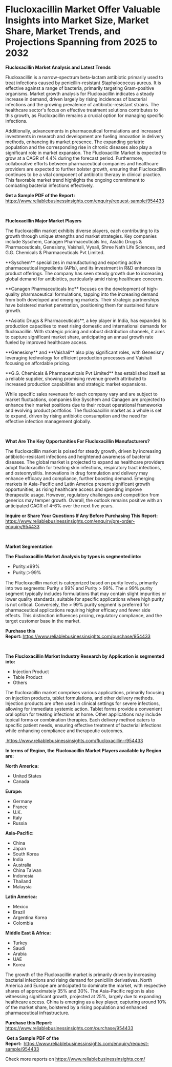 <p><h1>Flucloxacillin Market Offer Valuable Insights into Market Size, Market Share, Market Trends, and Projections Spanning from 2025 to 2032</h1></p><p><strong>Flucloxacillin Market Analysis and Latest Trends</strong></p>
<p><p>Flucloxacillin is a narrow-spectrum beta-lactam antibiotic primarily used to treat infections caused by penicillin-resistant Staphylococcus aureus. It is effective against a range of bacteria, primarily targeting Gram-positive organisms. Market growth analysis for Flucloxacillin indicates a steady increase in demand, driven largely by rising incidences of bacterial infections and the growing prevalence of antibiotic-resistant strains. The healthcare sector's focus on effective treatment solutions contributes to this growth, as Flucloxacillin remains a crucial option for managing specific infections.</p><p>Additionally, advancements in pharmaceutical formulations and increased investments in research and development are fueling innovation in delivery methods, enhancing its market presence. The expanding geriatric population and the corresponding rise in chronic diseases also play a significant role in market expansion. The Flucloxacillin Market is expected to grow at a CAGR of 4.4% during the forecast period. Furthermore, collaborative efforts between pharmaceutical companies and healthcare providers are expected to further bolster growth, ensuring that Flucloxacillin continues to be a vital component of antibiotic therapy in clinical practice. This favorable market trend highlights the ongoing commitment to combating bacterial infections effectively.</p></p>
<p><strong>Get a Sample PDF of the Report:&nbsp;</strong> <a href="https://www.reliablebusinessinsights.com/enquiry/request-sample/954433?utm_campaign=3113&utm_medium=2&utm_source=Github&utm_content=ia&utm_term=07032025&utm_id=flucloxacillin">https://www.reliablebusinessinsights.com/enquiry/request-sample/954433</a></p>
<p>&nbsp;</p>
<p><strong>Flucloxacillin Major Market Players</strong></p>
<p><p>The flucloxacillin market exhibits diverse players, each contributing to its growth through unique strengths and market strategies. Key companies include Syschem, Canagen Pharmaceuticals Inc, Asiatic Drugs & Pharmaceuticals, Genesisny, Vaishali, Vysali, Shree Nath Life Sciences, and G.G. Chemicals & Pharmaceuticals Pvt Limited.</p><p>**Syschem** specializes in manufacturing and exporting active pharmaceutical ingredients (APIs), and its investment in R&D enhances its product offerings. The company has seen steady growth due to increasing global demand for antibiotics, particularly amid rising healthcare concerns. </p><p>**Canagen Pharmaceuticals Inc** focuses on the development of high-quality pharmaceutical formulations, tapping into the increasing demand from both developed and emerging markets. Their strategic partnerships have bolstered market penetration, positioning them for sustained future growth.</p><p>**Asiatic Drugs & Pharmaceuticals**, a key player in India, has expanded its production capacities to meet rising domestic and international demands for flucloxacillin. With strategic pricing and robust distribution channels, it aims to capture significant market share, anticipating an annual growth rate fueled by improved healthcare access.</p><p>**Genesisny** and **Vaishali** also play significant roles, with Genesisny leveraging technology for efficient production processes and Vaishali focusing on affordable pricing. </p><p>**G.G. Chemicals & Pharmaceuticals Pvt Limited** has established itself as a reliable supplier, showing promising revenue growth attributed to increased production capabilities and strategic market expansions.</p><p>While specific sales revenues for each company vary and are subject to market fluctuations, companies like Syschem and Canagen are projected to enhance their market positions due to their robust operational frameworks and evolving product portfolios. The flucloxacillin market as a whole is set to expand, driven by rising antibiotic consumption and the need for effective infection management globally.</p></p>
<p>&nbsp;</p>
<p><strong>What Are The Key Opportunities For Flucloxacillin Manufacturers?</strong></p>
<p><p>The flucloxacillin market is poised for steady growth, driven by increasing antibiotic-resistant infections and heightened awareness of bacterial diseases. The global market is projected to expand as healthcare providers adopt flucloxacillin for treating skin infections, respiratory tract infections, and osteomyelitis. Innovations in drug formulation and delivery may enhance efficacy and compliance, further boosting demand. Emerging markets in Asia-Pacific and Latin America present significant growth opportunities, as rising healthcare access and spending improve therapeutic usage. However, regulatory challenges and competition from generics may temper growth. Overall, the outlook remains positive with an anticipated CAGR of 4-6% over the next five years.</p></p>
<p><strong>Inquire or Share Your Questions If Any Before Purchasing This Report:</strong> <a href="https://www.reliablebusinessinsights.com/enquiry/pre-order-enquiry/954433?utm_campaign=3113&utm_medium=2&utm_source=Github&utm_content=ia&utm_term=07032025&utm_id=flucloxacillin">https://www.reliablebusinessinsights.com/enquiry/pre-order-enquiry/954433</a></p>
<p>&nbsp;</p>
<p><strong>Market Segmentation</strong></p>
<p><strong>The Flucloxacillin Market Analysis by types is segmented into:</strong></p>
<p><ul><li>Purity:≤99%</li><li>Purity:＞99%</li></ul></p>
<p><p>The Flucloxacillin market is categorized based on purity levels, primarily into two segments: Purity ≤ 99% and Purity > 99%. The ≤ 99% purity segment typically includes formulations that may contain slight impurities or lower quality standards, suitable for specific applications where high purity is not critical. Conversely, the > 99% purity segment is preferred for pharmaceutical applications requiring higher efficacy and fewer side effects. This distinction influences pricing, regulatory compliance, and the target customer base in the market.</p></p>
<p><strong>Purchase this Report:&nbsp;</strong><a href="https://www.reliablebusinessinsights.com/purchase/954433?utm_campaign=3113&utm_medium=2&utm_source=Github&utm_content=ia&utm_term=07032025&utm_id=flucloxacillin">https://www.reliablebusinessinsights.com/purchase/954433</a></p>
<p>&nbsp;</p>
<p><strong>The Flucloxacillin Market Industry Research by Application is segmented into:</strong></p>
<p><ul><li>Injection Product</li><li>Table Product</li><li>Others</li></ul></p>
<p><p>The flucloxacillin market comprises various applications, primarily focusing on injection products, tablet formulations, and other delivery methods. Injection products are often used in clinical settings for severe infections, allowing for immediate systemic action. Tablet forms provide a convenient oral option for treating infections at home. Other applications may include topical forms or combination therapies. Each delivery method caters to specific patient needs, ensuring effective treatment of bacterial infections while enhancing compliance and therapeutic outcomes.</p></p>
<p><a href="https://www.reliablebusinessinsights.com/flucloxacillin-r954433?utm_campaign=3113&utm_medium=2&utm_source=Github&utm_content=ia&utm_term=07032025&utm_id=flucloxacillin">&nbsp;https://www.reliablebusinessinsights.com/flucloxacillin-r954433</a></p>
<p><strong>In terms of Region, the Flucloxacillin Market Players available by Region are:</strong></p>
<p>
    <p> <strong> North America: </strong>
        <ul>
            <li>United States</li>
            <li>Canada</li>
        </ul>
        </p> 
    <p> <strong> Europe: </strong>
        <ul>
            <li>Germany</li>
            <li>France</li>
            <li>U.K.</li>
            <li>Italy</li>
            <li>Russia</li>
        </ul>
        </p> 
    <p> <strong> Asia-Pacific: </strong>
        <ul>
            <li>China</li>
            <li>Japan</li>
            <li>South Korea</li>
            <li>India</li>
            <li>Australia</li>
            <li>China Taiwan</li>
            <li>Indonesia</li>
            <li>Thailand</li>
            <li>Malaysia</li>
        </ul>
        </p> 
    <p> <strong> Latin America: </strong>
        <ul>
            <li>Mexico</li>
            <li>Brazil</li>
            <li>Argentina Korea</li>
            <li>Colombia</li>
        </ul>
        </p> 
    <p> <strong> Middle East & Africa: </strong>
        <ul>
            <li>Turkey</li>
            <li>Saudi</li>
            <li>Arabia</li>
            <li>UAE</li>
            <li>Korea</li>
        </ul>
    </p>
    </p>
<p><p>The growth of the Flucloxacillin market is primarily driven by increasing bacterial infections and rising demand for penicillin derivatives. North America and Europe are anticipated to dominate the market, with respective shares of approximately 35% and 30%. The Asia-Pacific region is also witnessing significant growth, projected at 25%, largely due to expanding healthcare access. China is emerging as a key player, capturing around 10% of the market share, bolstered by a rising population and enhanced pharmaceutical infrastructure.</p></p>
<p><strong>Purchase this Report: </strong><a href="https://www.reliablebusinessinsights.com/purchase/954433?utm_campaign=3113&utm_medium=2&utm_source=Github&utm_content=ia&utm_term=07032025&utm_id=flucloxacillin">https://www.reliablebusinessinsights.com/purchase/954433</a></p>
<p>&nbsp;<strong>Get a Sample PDF of the Report:&nbsp;&nbsp;</strong><a href="https://www.reliablebusinessinsights.com/enquiry/request-sample/954433?utm_campaign=3113&utm_medium=2&utm_source=Github&utm_content=ia&utm_term=07032025&utm_id=flucloxacillin">https://www.reliablebusinessinsights.com/enquiry/request-sample/954433</a></p>
<p><strong></strong></p>
<p>Check more reports on <a href="https://www.reliablebusinessinsights.com/?utm_campaign=3113&utm_medium=2&utm_source=Github&utm_content=ia&utm_term=07032025&utm_id=flucloxacillin">https://www.reliablebusinessinsights.com/</a></p>